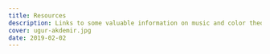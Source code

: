 ```yaml
---
title: Resources
description: Links to some valuable information on music and color theory and more
cover: ugur-akdemir.jpg
date: 2019-02-02
---
```



<script setup>
import { data } from './resources.data'
</script>

<ToolsList class="p-4" :data="data" />
